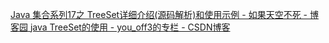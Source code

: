 


[Java 集合系列17之 TreeSet详细介绍(源码解析)和使用示例 - 如果天空不死 - 博客园 ](http://www.cnblogs.com/skywang12345/p/3311268.html)
[java TreeSet的使用 - you_off3的专栏 - CSDN博客 ](http://blog.csdn.net/you_off3/article/details/7465919)
